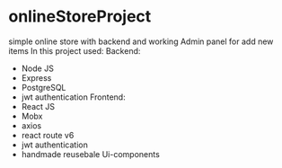 # onlineStoreProject
simple online store with backend and working Admin panel for add new items
In this project used:
  Backend:
  - Node JS
  - Express
  - PostgreSQL
  - jwt authentication
  Frontend:
  - React JS
  - Mobx
  - axios
  - react route v6
  - jwt authentication
  - handmade reusebale Ui-components
